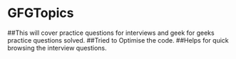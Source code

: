 # GFGTopics

##This will cover practice questions for interviews and geek for geeks practice questions solved.
##Tried to Optimise the code.
##Helps for quick browsing the interview questions.
